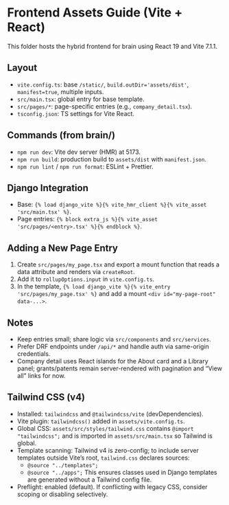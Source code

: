 # Frontend Assets Guide (Vite + React)

This folder hosts the hybrid frontend for brain using React 19 and Vite 7.1.1.

## Layout
- `vite.config.ts`: base `/static/`, `build.outDir='assets/dist'`, `manifest=true`, multiple inputs.
- `src/main.tsx`: global entry for base template.
- `src/pages/*`: page-specific entries (e.g., `company_detail.tsx`).
- `tsconfig.json`: TS settings for Vite React.

## Commands (from brain/)
- `npm run dev`: Vite dev server (HMR) at 5173.
- `npm run build`: production build to `assets/dist` with `manifest.json`.
- `npm run lint` / `npm run format`: ESLint + Prettier.

## Django Integration
- Base: `{% load django_vite %}{% vite_hmr_client %}{% vite_asset 'src/main.tsx' %}`.
- Page entries: `{% block extra_js %}{% vite_asset 'src/pages/<entry>.tsx' %}{% endblock %}`.

## Adding a New Page Entry
1) Create `src/pages/my_page.tsx` and export a mount function that reads a data attribute and renders via `createRoot`.
2) Add it to `rollupOptions.input` in `vite.config.ts`.
3) In the template, `{% load django_vite %}{% vite_entry 'src/pages/my_page.tsx' %}` and add a mount `<div id="my-page-root" data-...>`.

## Notes
- Keep entries small; share logic via `src/components` and `src/services`.
- Prefer DRF endpoints under `/api/*` and handle auth via same-origin credentials.
- Company detail uses React islands for the About card and a Library panel; grants/patents remain server-rendered with pagination and “View all” links for now.

## Tailwind CSS (v4)
- Installed: `tailwindcss` and `@tailwindcss/vite` (devDependencies).
- Vite plugin: `tailwindcss()` added in `assets/vite.config.ts`.
- Global CSS: `assets/src/styles/tailwind.css` contains `@import "tailwindcss";` and is imported in `assets/src/main.tsx` so Tailwind is global.
- Template scanning: Tailwind v4 is zero-config; to include server templates outside Vite’s root, `tailwind.css` declares sources:
  - `@source "../templates";`
  - `@source "../apps";`
  This ensures classes used in Django templates are generated without a Tailwind config file.
- Preflight: enabled (default). If conflicting with legacy CSS, consider scoping or disabling selectively.
